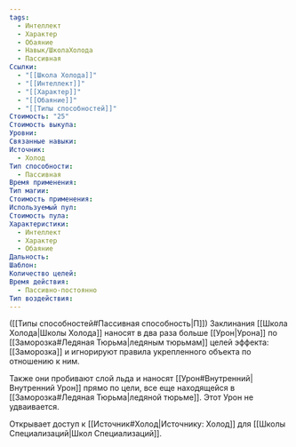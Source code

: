 ```yaml
---
tags:
  - Интеллект
  - Характер
  - Обаяние
  - Навык/ШколаХолода
  - Пассивная
Ссылки:
  - "[[Школа Холода]]"
  - "[[Интеллект]]"
  - "[[Характер]]"
  - "[[Обаяние]]"
  - "[[Типы способностей]]"
Стоимость: "25"
Стоимость выкупа: 
Уровни: 
Связанные навыки: 
Источник:
  - Холод
Тип способности:
  - Пассивная
Время применения: 
Тип магии: 
Стоимость применения: 
Используемый пул: 
Стоимость пула: 
Характеристики:
  - Интеллект
  - Характер
  - Обаяние
Дальность: 
Шаблон: 
Количество целей: 
Время действия:
  - Пассивно-постоянно
Тип воздействия:
---
```

([[Типы способностей#Пассивная способность|П]]) Заклинания [[Школа Холода|Школы Холода]] наносят в два раза больше [[Урон|Урона]] по [[Заморозка#Ледяная Тюрьма|ледяным тюрьмам]] целей эффекта: [[Заморозка]] и игнорируют правила укрепленного объекта по отношению к ним. 

Также они пробивают слой льда и наносят [[Урон#Внутренний|Внутренний Урон]] прямо по цели, все еще находящейся в [[Заморозка#Ледяная Тюрьма|ледяной тюрьме]]. Этот Урон не удваивается. 

Открывает доступ к [[Источник#Холод|Источнику: Холод]] для [[Школы Специализаций|Школ Специализаций]]. 